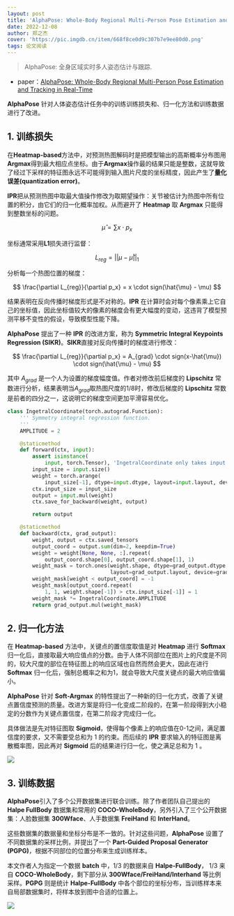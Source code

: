 ```yaml
---
layout: post
title: 'AlphaPose: Whole-Body Regional Multi-Person Pose Estimation and Tracking in Real-Time'
date: 2022-12-08
author: 郑之杰
cover: 'https://pic.imgdb.cn/item/668f8ce0d9c307b7e9ee80d0.png'
tags: 论文阅读
---
```


> AlphaPose: 全身区域实时多人姿态估计与跟踪.

- paper：[AlphaPose: Whole-Body Regional Multi-Person Pose Estimation and Tracking in Real-Time](https://arxiv.org/abs/2211.03375)

**AlphaPose** 针对人体姿态估计任务中的训练训练损失和、归一化方法和训练数据进行了改进。

## 1. 训练损失

在**Heatmap-based**方法中，对预测热图解码时是把模型输出的高斯概率分布图用**Argmax**得到最大相应点坐标。由于**Argmax**操作最的结果只能是整数，这就导致了经过下采样的特征图永远不可能得到输入图片尺度的坐标精度，因此产生了**量化误差(quantization error)**。

**IPR**把从预测热图中取最大值操作修改为取期望操作：关节被估计为热图中所有位置的积分，由它们的归一化概率加权。从而避开了 **Heatmap** 取 **Argmax** 只能得到整数坐标的问题。

$$
\hat{\mu} = \sum x \cdot p_x
$$

坐标通常采用**L1**损失进行监督：

$$
L_{reg} = ||\mu - \hat{\mu}||_1
$$

分析每一个热图位置的梯度：

$$
\frac{\partial L_{reg}}{\partial p_x} = x \cdot sign(\hat{\mu} - \mu)
$$

结果表明在反向传播时梯度形式是不对称的。**IPR** 在计算时会对每个像素乘上它自己的坐标值，因此坐标值较大的像素的梯度会有更大幅度的变动，这违背了模型预测平移不变性的假设，导致模型性能下降。

**AlphaPose** 提出了一种 **IPR** 的改进方案，称为 **Symmetric Integral Keypoints Regression (SIKR)**。**SIKR**直接对反向传播时的梯度进行修改：

$$
\frac{\partial L_{reg}}{\partial p_x} = A_{grad} \cdot sign(x-\hat{\mu}) \cdot sign(\hat{\mu} - \mu)
$$

其中 $A_{grad}$ 是一个人为设置的梯度幅度值。作者对修改前后梯度的 **Lipschitz** 常数进行分析，结果表明当$A_{grad}$取热图尺度的$1/8$时，修改后梯度的 **Lipschitz** 常数是前者的四分之一，这说明它的梯度空间更加平滑容易优化。

```python
class IngetralCoordinate(torch.autograd.Function):
    ''' Symmetry integral regression function.
    '''
    AMPLITUDE = 2

    @staticmethod
    def forward(ctx, input):
        assert isinstance(
            input, torch.Tensor), 'IngetralCoordinate only takes input as torch.Tensor'
        input_size = input.size()
        weight = torch.arange(
            input_size[-1], dtype=input.dtype, layout=input.layout, device=input.device)
        ctx.input_size = input_size
        output = input.mul(weight)
        ctx.save_for_backward(weight, output)

        return output

    @staticmethod
    def backward(ctx, grad_output):
        weight, output = ctx.saved_tensors
        output_coord = output.sum(dim=2, keepdim=True)
        weight = weight[None, None, :].repeat(
            output_coord.shape[0], output_coord.shape[1], 1)
        weight_mask = torch.ones(weight.shape, dtype=grad_output.dtype,
                                 layout=grad_output.layout, device=grad_output.device)
        weight_mask[weight < output_coord] = -1
        weight_mask[output_coord.repeat(
            1, 1, weight.shape[-1]) > ctx.input_size[-1]] = 1
        weight_mask *= IngetralCoordinate.AMPLITUDE
        return grad_output.mul(weight_mask)
```

## 2. 归一化方法

在 **Heatmap-based** 方法中，关键点的置信度取值是对 **Heatmap** 进行 **Softmax** 归一化后，直接取最大响应值点的分数。由于人体不同部位在图片上的尺度是不同的，较大尺度的部位在特征图上的响应区域也自然而然会更大，因此在进行 **Softmax** 归一化后，强制总概率之和为1，就会导致大尺度关键点的最大响应值偏小。

**AlphaPose** 针对 **Soft-Argmax** 的特性提出了一种新的归一化方式，改善了关键点置信度预测的质量。改进方案是将归一化变成二阶段的，在第一阶段得到大小稳定的分数作为关键点置信度，在第二阶段才完成归一化。

具体做法是先对特征图取 **Sigmoid**，使得每个像素上的响应值在0-1之间，满足置信度的要求，又不需要受总和为 1 的约束。而后续的 **IPR** 要求输入的特征图是离散概率图，因此再对 **Sigmoid** 后的结果进行归一化，使之满足总和为 1 。

![](https://pic.imgdb.cn/item/668fa065d9c307b7e90bfca9.png)

## 3. 训练数据

**AlphaPose**引入了多个公开数据集进行联合训练。除了作者团队自己提出的 **Halpe FullBody** 数据集和常用的 **COCO-WholeBody**，另外引入了三个公开数据集：人脸数据集 **300Wface**、人手数据集 **FreiHand** 和 **InterHand**。

这些数据集的数据量和坐标分布是不一致的。针对这些问题，**AlphaPose** 设置了不同数据集的采样比例，并提出了一个 **Part-Guided Proposal Generator (PGPG)**，根据不同部位的位置分布来生成训练样本。

本文作者人为指定一个数据 **batch** 中，1/3 的数据来自 **Halpe-FullBody**， 1/3 来自 **COCO-WholeBody**，剩下部分从 **300Wface/FreiHand/Interhand** 等比例采样。**PGPG** 则是统计 **Halpe-FullBody** 中各个部位的坐标分布，当训练样本来自局部数据集时，将样本放到图中合适的位置上。

![](https://pic.imgdb.cn/item/668fa273d9c307b7e90f11a1.png)